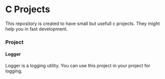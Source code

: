 # C Projects
This repository is created to have small but usefull c projects. They might help you in fast development.

### Project

#### Logger
Logger is a logging utility. You can use this project in your project for logging.
